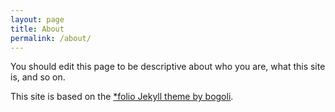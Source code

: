 ```yaml
---
layout: page
title: About
permalink: /about/
---
```


You should edit this page to be descriptive about who you are, what this site is, and so on.

This site is based on the [*folio Jekyll theme by bogoli](https://github.com/bogoli/-folio).
